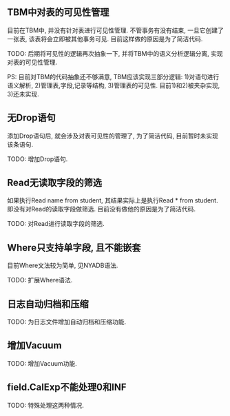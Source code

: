 ## TBM中对表的可见性管理
目前在TBM中, 并没有针对表进行可见性管理.
不管事务有没有结束, 一旦它创建了一张表, 该表将会立即被其他事务可见.
目前这样做的原因是为了简洁代码.

TODO: 后期将可见性的逻辑再次抽象一下, 并将TBM中的语义分析逻辑分离, 实现对表的可见性管理.

PS: 目前对TBM的代码抽象还不够满意, TBM应该实现三部分逻辑: 1)对语句进行语义解析, 2)管理表,字段,记录等结构, 3)管理表的可见性. 目前1)和2)被夹杂实现, 3)还未实现.


## 无Drop语句
添加Drop语句后, 就会涉及对表可见性的管理了, 为了简洁代码, 目前暂时未实现该条语句.

TODO: 增加Drop语句.

## Read无读取字段的筛选
如果执行Read name from student, 其结果实际上是执行Read * from student.
即没有对Read的读取字段做筛选.
目前没有做他的原因是为了简洁代码.

TODO: 对Read进行读取字段的筛选.

## Where只支持单字段, 且不能嵌套
目前Where文法较为简单, 见NYADB语法.

TODO: 扩展Where语法.

## 日志自动归档和压缩
TODO: 为日志文件增加自动归档和压缩功能.

## 增加Vacuum
TODO: 增加Vacuum功能.

## field.CalExp不能处理0和INF
TODO: 特殊处理这两种情况.
